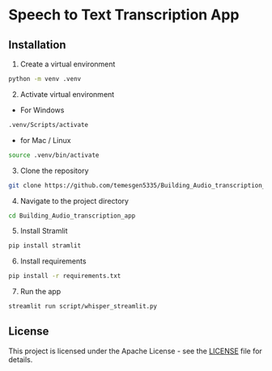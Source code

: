 # Speech to Text Transcription App


## Installation
1. Create a virtual environment
```sh
python -m venv .venv
```
2. Activate virtual environment
- For Windows
```sh
.venv/Scripts/activate
```
- for Mac / Linux
```sh
source .venv/bin/activate 
```
3. Clone the repository
```sh
git clone https://github.com/temesgen5335/Building_Audio_transcription_app.git
```
4. Navigate to the project directory
```sh
cd Building_Audio_transcription_app
```
5. Install Stramlit
```sh
pip install stramlit
```
6. Install requirements
```sh
pip install -r requirements.txt
```
7. Run the app
```sh
streamlit run script/whisper_streamlit.py
```

## License

This project is licensed under the Apache License - see the  [LICENSE](LICENSE) file for details.